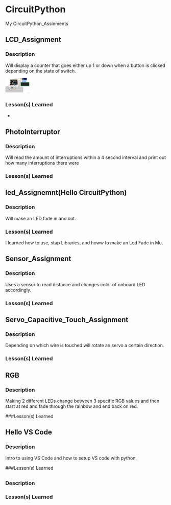 # CircuitPython
My CircuitPython_Assinments

## LCD_Assignment 

### Description
Will display a counter that goes either up 1 or down when a button is clicked depending on the state of switch.


<img src="media/LCDWiring.png" width="75">

### Lesson(s) Learned
*


## PhotoInterruptor

### Description
Will read the amount of interruptions within a 4 second interval and print out how many interruptions there were

### Lesson(s) Learned


## led_Assignemnt(Hello CircuitPython)

### Description
Will make an LED fade in and out.

### Lesson(s) Learned
I learned how to use, stup Libraries, and howw to make an Led Fade in Mu.

## Sensor_Assignment

### Description
Uses a sensor to read distance and changes color of onboard LED accordingly.

### Lesson(s) Learned



## Servo_Capacitive_Touch_Assignment 

### Description
Depending on which wire is touched will rotate an servo a certain direction.

### Lesson(s) Learned


## RGB

### Description
Making 2 different LEDs change between 3 specific RGB values and then start at red and fade through the rainbow and end back on red.

###Lesson(s) Learned


## Hello VS Code

### Description
Intro to using VS Code and how to setup VS code with python.

###Lesson(s) Learned


##

### Description

### Lesson(s) Learned
